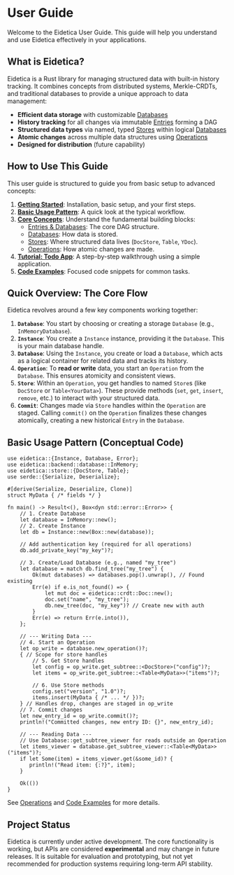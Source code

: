 # User Guide

Welcome to the Eidetica User Guide. This guide will help you understand and use Eidetica effectively in your applications.

## What is Eidetica?

Eidetica is a Rust library for managing structured data with built-in history tracking. It combines concepts from distributed systems, Merkle-CRDTs, and traditional databases to provide a unique approach to data management:

- **Efficient data storage** with customizable [Databases](concepts/backends.md)
- **History tracking** for all changes via immutable [Entries](concepts/entries_trees.md) forming a DAG
- **Structured data types** via named, typed [Stores](concepts/stores.md) within logical [Databases](concepts/entries_trees.md)
- **Atomic changes** across multiple data structures using [Operations](operations.md)
- **Designed for distribution** (future capability)

## How to Use This Guide

This user guide is structured to guide you from basic setup to advanced concepts:

1.  [**Getting Started**](getting_started.md): Installation, basic setup, and your first steps.
2.  [**Basic Usage Pattern**](#basic-usage-pattern): A quick look at the typical workflow.
3.  [**Core Concepts**](core_concepts.md): Understand the fundamental building blocks:
    - [Entries & Databases](concepts/entries_trees.md): The core DAG structure.
    - [Databases](concepts/backends.md): How data is stored.
    - [Stores](concepts/stores.md): Where structured data lives (`DocStore`, `Table`, `YDoc`).
    - [Operations](operations.md): How atomic changes are made.
4.  [**Tutorial: Todo App**](tutorial_todo_app.md): A step-by-step walkthrough using a simple application.
5.  [**Code Examples**](examples_snippets.md): Focused code snippets for common tasks.

## Quick Overview: The Core Flow

Eidetica revolves around a few key components working together:

1.  **`Database`**: You start by choosing or creating a storage `Database` (e.g., `InMemoryDatabase`).
2.  **`Instance`**: You create a `Instance` instance, providing it the `Database`. This is your main database handle.
3.  **`Database`**: Using the `Instance`, you create or load a `Database`, which acts as a logical container for related data and tracks its history.
4.  **`Operation`**: To **read or write** data, you start an `Operation` from the `Database`. This ensures atomicity and consistent views.
5.  **`Store`**: Within an `Operation`, you get handles to named `Store`s (like `DocStore` or `Table<YourData>`). These provide methods (`set`, `get`, `insert`, `remove`, etc.) to interact with your structured data.
6.  **`Commit`**: Changes made via `Store` handles within the `Operation` are staged. Calling `commit()` on the `Operation` finalizes these changes atomically, creating a new historical `Entry` in the `Database`.

## Basic Usage Pattern (Conceptual Code)

```rust,ignore
use eidetica::{Instance, Database, Error};
use eidetica::backend::database::InMemory;
use eidetica::store::{DocStore, Table};
use serde::{Serialize, Deserialize};

#[derive(Serialize, Deserialize, Clone)]
struct MyData { /* fields */ }

fn main() -> Result<(), Box<dyn std::error::Error>> {
    // 1. Create Database
    let database = InMemory::new();
    // 2. Create Instance
    let db = Instance::new(Box::new(database));

    // Add authentication key (required for all operations)
    db.add_private_key("my_key")?;

    // 3. Create/Load Database (e.g., named "my_tree")
    let database = match db.find_tree("my_tree") {
        Ok(mut databases) => databases.pop().unwrap(), // Found existing
        Err(e) if e.is_not_found() => {
            let mut doc = eidetica::crdt::Doc::new();
            doc.set("name", "my_tree");
            db.new_tree(doc, "my_key")? // Create new with auth
        }
        Err(e) => return Err(e.into()),
    };

    // --- Writing Data ---
    // 4. Start an Operation
    let op_write = database.new_operation()?;
    { // Scope for store handles
        // 5. Get Store handles
        let config = op_write.get_subtree::<DocStore>("config")?;
        let items = op_write.get_subtree::<Table<MyData>>("items")?;

        // 6. Use Store methods
        config.set("version", "1.0")?;
        items.insert(MyData { /* ... */ })?;
    } // Handles drop, changes are staged in op_write
    // 7. Commit changes
    let new_entry_id = op_write.commit()?;
    println!("Committed changes, new entry ID: {}", new_entry_id);

    // --- Reading Data ---
    // Use Database::get_subtree_viewer for reads outside an Operation
    let items_viewer = database.get_subtree_viewer::<Table<MyData>>("items")?;
    if let Some(item) = items_viewer.get(&some_id)? {
       println!("Read item: {:?}", item);
    }

    Ok(())
}
```

See [Operations](operations.md) and [Code Examples](examples_snippets.md) for more details.

## Project Status

Eidetica is currently under active development. The core functionality is working, but APIs are considered **experimental** and may change in future releases. It is suitable for evaluation and prototyping, but not yet recommended for production systems requiring long-term API stability.

<!-- TODO: Add links to versioning policy or release notes once available -->
